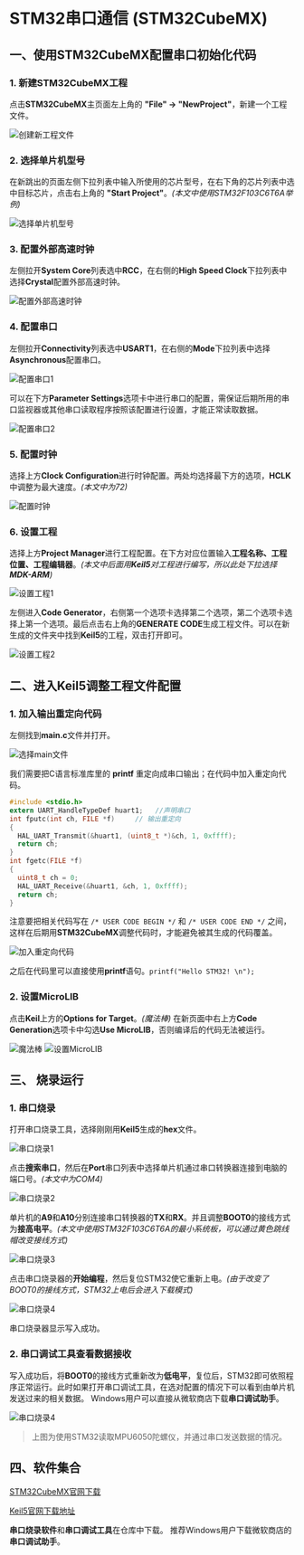 # STM32串口通信 (STM32CubeMX)

## 一、使用STM32CubeMX配置串口初始化代码

### 1. 新建STM32CubeMX工程

点击**STM32CubeMX**主页面左上角的 **"File" -> "NewProject"**，新建一个工程文件。

![创建新工程文件](images1/1.png "创建新工程文件")

### 2. 选择单片机型号

在新跳出的页面左侧下拉列表中输入所使用的芯片型号，在右下角的芯片列表中选中目标芯片，点击右上角的 **"Start Project"**。*(本文中使用STM32F103C6T6A举例)*

![选择单片机型号](images1/2.png "选择单片机型号")

### 3. 配置外部高速时钟

左侧拉开**System Core**列表选中**RCC**，在右侧的**High Speed Clock**下拉列表中选择**Crystal**配置外部高速时钟。

![配置外部高速时钟](images1/3.png "配置外部高速时钟")

### 4. 配置串口

左侧拉开**Connectivity**列表选中**USART1**，在右侧的**Mode**下拉列表中选择**Asynchronous**配置串口。

![配置串口1](images1/4.png "配置串口1")

可以在下方**Parameter Settings**选项卡中进行串口的配置，需保证后期所用的串口监视器或其他串口读取程序按照该配置进行设置，才能正常读取数据。

![配置串口2](images1/5.png "配置串口2")

### 5. 配置时钟

选择上方**Clock Configuration**进行时钟配置。两处均选择最下方的选项，**HCLK**中调整为最大速度。*(本文中为72)*

![配置时钟](images1/6.png "配置时钟")

### 6. 设置工程

选择上方**Project Manager**进行工程配置。在下方对应位置输入**工程名称、工程位置、工程编辑器**。*(本文中后面用**Keil5**对工程进行编写，所以此处下拉选择**MDK-ARM**)*

![设置工程1](images1/7.png "设置工程1")

左侧进入**Code Generator**，右侧第一个选项卡选择第二个选项，第二个选项卡选择上第一个选项。最后点击右上角的**GENERATE CODE**生成工程文件。可以在新生成的文件夹中找到**Keil5**的工程，双击打开即可。

![设置工程2](images1/8.png "设置工程2")

## 二、进入Keil5调整工程文件配置

### 1. 加入输出重定向代码

左侧找到**main.c**文件并打开。

![选择main文件](images2/1.png "选择main文件")

我们需要把C语言标准库里的 **printf** 重定向成串口输出；在代码中加入重定向代码。

```c
#include <stdio.h>
extern UART_HandleTypeDef huart1;   //声明串口
int fputc(int ch, FILE *f)     // 输出重定向
{
  HAL_UART_Transmit(&huart1, (uint8_t *)&ch, 1, 0xffff);
  return ch;
}
int fgetc(FILE *f)
{
  uint8_t ch = 0;
  HAL_UART_Receive(&huart1, &ch, 1, 0xffff);
  return ch;
}
```

注意要把相关代码写在 `/* USER CODE BEGIN */` 和 `/* USER CODE END */` 之间，这样在后期用**STM32CubeMX**调整代码时，才能避免被其生成的代码覆盖。

![加入重定向代码](images2/2.png "加入重定向代码")

之后在代码里可以直接使用**printf**语句。`printf("Hello STM32! \n");`

### 2. 设置MicroLIB

点击**Keil**上方的**Options for Target**。*(魔法棒)*
在新页面中右上方**Code Generation**选项卡中勾选**Use MicroLIB**，否则编译后的代码无法被运行。

![魔法棒](images2/3.png "魔法棒")
![设置MicroLIB](images2/4.png "设置MicroLIB")

## 三、 烧录运行

### 1. 串口烧录

打开串口烧录工具，选择刚刚用**Keil5**生成的**hex**文件。

![串口烧录1](images3/1.png "串口烧录1")

点击**搜索串口**，然后在**Port**串口列表中选择单片机通过串口转换器连接到电脑的端口号。*(本文中为COM4)*

![串口烧录2](images3/2.png "串口烧录2")

单片机的**A9**和**A10**分别连接串口转换器的**TX**和**RX**。并且调整**BOOT0**的接线方式为**接高电平**。*(本文中使用STM32F103C6T6A的最小系统板，可以通过黄色跳线帽改变接线方式)*

![串口烧录3](images3/5.jpg "串口烧录3")

点击串口烧录器的**开始编程**，然后复位STM32使它重新上电。*(由于改变了BOOT0的接线方式，STM32上电后会进入下载模式)*

![串口烧录4](images3/3.png "串口烧录4")

串口烧录器显示写入成功。

### 2. 串口调试工具查看数据接收

写入成功后，将**BOOT0**的接线方式重新改为**低电平**，复位后，STM32即可依照程序正常运行。此时如果打开串口调试工具，在选对配置的情况下可以看到由单片机发送过来的相关数据。
Windows用户可以直接从微软商店下载**串口调试助手**。

![串口烧录4](images3/4.png "串口烧录4")

> 上图为使用STM32读取MPU6050陀螺仪，并通过串口发送数据的情况。

## 四、软件集合

[STM32CubeMX官网下载](https://www.st.com/en/development-tools/stm32cubemx.html)

[Keil5官网下载地址](https://www.keil.com/download/product/)

**串口烧录软件**和**串口调试工具**在仓库中下载。
推荐Windows用户下载微软商店的**串口调试助手**。
